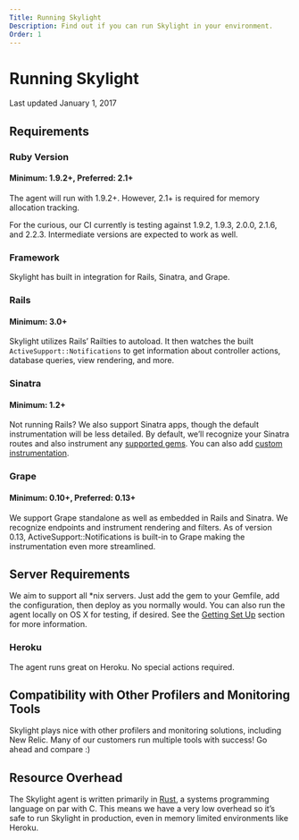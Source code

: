 ```yaml
---
Title: Running Skylight
Description: Find out if you can run Skylight in your environment.
Order: 1
---
```


# Running Skylight

Last updated January 1, 2017


## Requirements

### Ruby Version

#### Minimum: 1.9.2+, Preferred: 2.1+

The agent will run with 1.9.2+. However, 2.1+ is required for memory allocation tracking.

For the curious, our CI currently is testing against 1.9.2, 1.9.3, 2.0.0, 2.1.6, and 2.2.3. Intermediate versions are expected to work as well.


### Framework

Skylight has built in integration for Rails, Sinatra, and Grape.


###  Rails

#### Minimum: 3.0+

Skylight utilizes Rails’ Railties to autoload. It then watches the built `ActiveSupport::Notifications` to get information about controller actions, database queries, view rendering, and more.


###  Sinatra

#### Minimum: 1.2+

Not running Rails? We also support Sinatra apps, though the default instrumentation will be less detailed. By default, we’ll recognize your Sinatra routes and also instrument any [supported gems](instrumentation#available-instrumentation-options). You can also add [custom instrumentation](instrumentation#custom-app-instrumentation).


###  Grape

#### Minimum: 0.10+, Preferred: 0.13+

We support Grape standalone as well as embedded in Rails and Sinatra. We recognize endpoints and instrument rendering and filters. As of version 0.13, ActiveSupport::Notifications is built-in to Grape making the instrumentation even more streamlined.


## Server Requirements

We aim to support all *nix servers. Just add the gem to your Gemfile, add the configuration, then deploy as you normally would. You can also run the agent locally on OS X for testing, if desired. See the [Getting Set Up](/getting_set_up) section for more information.


### Heroku

The agent runs great on Heroku. No special actions required.


## Compatibility with Other Profilers and Monitoring Tools

Skylight plays nice with other profilers and monitoring solutions, including New Relic. Many of our customers run multiple tools with success! Go ahead and compare :)


## Resource Overhead

The Skylight agent is written primarily in [Rust](https://www.rust-lang.org/), a systems programming language on par with C. This means we have a very low overhead so it’s safe to run Skylight in production, even in memory limited environments like Heroku.
